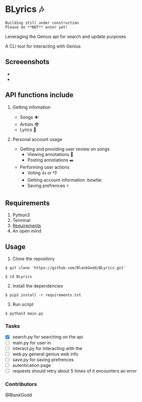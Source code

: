 # BLyrics :notes: 
```
Building still under construction 
Please do **NOT** enter yet! 
```
Leveraging the Genius api for search and update purposes

A CLI tool for interacting with Genius

## Screeenshots
- 
- 

## API functions include
1. Getting infomation 
   - Songs :sound:
   - Artists :sunglasses:
   - Lyrics :memo:

2. Personal account usage
   - Getting and providing user review on songs
     - Viewing annotations :pushpin:
     - Posting annotations :black_nib:
   - Performing user actions
     - Voting :+1: or :-1:
     - Getting account information :bowtie:
     - Saving prefrences :zap:

## Requirements
1. Python3 
2. Terminal
3. [Requirements](requirements.txt)
4. An open mind

## Usage
1. Clone the repository
```
$ git clone 'https://github.com/BlankGodd/BLyrics.git'

$ cd BLyrics
```

2. Install the dependencies
```
$ pip3 install -r requirements.txt
```

3. Run script 
```
$ python3 main.py
```

### Tasks
- [X] search.py for searching on the api
- [ ] main.py for user in
- [ ] interact.py for interacting with the 
- [ ] web.py general genius web info
- [ ] save.py for saving prefrences
- [ ] autentication page
- [ ] requests should retry about 5 times of it encounters an error

### Contributors
@BlankGodd


